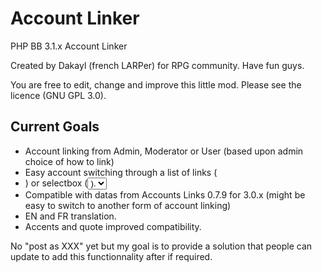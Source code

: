 # Account Linker
PHP BB 3.1.x Account Linker

Created by Dakayl (french LARPer) for RPG community. Have fun guys.

You are free to edit, change and improve this little mod.
Please see the licence (GNU GPL 3.0).

## Current Goals
- Account linking from Admin, Moderator or User (based upon admin choice of how to link)
- Easy account switching through a list of links (<li><a>) or selectbox (<select><option>).
- Compatible with datas from Accounts Links 0.7.9 for 3.0.x (might be easy to switch to another form of account linking)
- EN and FR translation.
- Accents and quote improved compatibility.

No "post as XXX" yet but my goal is to provide a solution that people can update to add this functionnality after if required.
